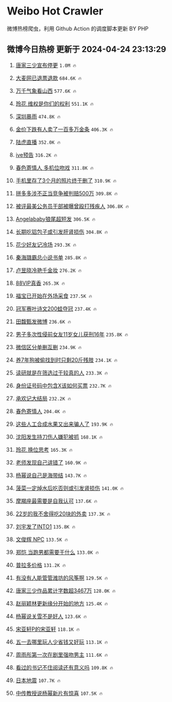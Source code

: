 # Weibo Hot Crawler 



微博热榜爬虫，利用 Github Action 的调度脚本更新 BY PHP 


## 微博今日热榜 更新于 2024-04-24 23:13:29 
1. [唐家三少宣布停更](https://s.weibo.com/weibo?q=%23%E5%94%90%E5%AE%B6%E4%B8%89%E5%B0%91%E5%AE%A3%E5%B8%83%E5%81%9C%E6%9B%B4%23&t=31&band_rank=1&Refer=top) `1.0M 🔥` 

1. [大麦网已退票退款](https://s.weibo.com/weibo?q=%23%E5%A4%A7%E9%BA%A6%E7%BD%91%E5%B7%B2%E9%80%80%E7%A5%A8%E9%80%80%E6%AC%BE%23&t=31&band_rank=2&Refer=top) `684.6K 🔥` 

1. [万千气象看山西](https://s.weibo.com/weibo?q=%23%E4%B8%87%E5%8D%83%E6%B0%94%E8%B1%A1%E7%9C%8B%E5%B1%B1%E8%A5%BF%23&t=31&band_rank=3&Refer=top) `577.6K 🔥` 

1. [玲花 维权是你们的权利](https://s.weibo.com/weibo?q=%E7%8E%B2%E8%8A%B1%20%E7%BB%B4%E6%9D%83%E6%98%AF%E4%BD%A0%E4%BB%AC%E7%9A%84%E6%9D%83%E5%88%A9&t=31&band_rank=4&Refer=top) `551.1K 🔥` 

1. [深圳暴雨](https://s.weibo.com/weibo?q=%E6%B7%B1%E5%9C%B3%E6%9A%B4%E9%9B%A8&t=31&band_rank=5&Refer=top) `474.8K 🔥` 

1. [金价下跌有人卖了一百多万金条](https://s.weibo.com/weibo?q=%23%E9%87%91%E4%BB%B7%E4%B8%8B%E8%B7%8C%E6%9C%89%E4%BA%BA%E5%8D%96%E4%BA%86%E4%B8%80%E7%99%BE%E5%A4%9A%E4%B8%87%E9%87%91%E6%9D%A1%23&t=31&band_rank=6&Refer=top) `406.3K 🔥` 

1. [陆虎直播](https://s.weibo.com/weibo?q=%E9%99%86%E8%99%8E%E7%9B%B4%E6%92%AD&t=31&band_rank=7&Refer=top) `352.0K 🔥` 

1. [ive预告](https://s.weibo.com/weibo?q=ive%E9%A2%84%E5%91%8A&t=31&band_rank=8&Refer=top) `316.2K 🔥` 

1. [春色寄情人 多机位吻戏](https://s.weibo.com/weibo?q=%E6%98%A5%E8%89%B2%E5%AF%84%E6%83%85%E4%BA%BA%20%E5%A4%9A%E6%9C%BA%E4%BD%8D%E5%90%BB%E6%88%8F&t=31&band_rank=9&Refer=top) `311.8K 🔥` 

1. [手机里存了3个月的照片终于删了](https://s.weibo.com/weibo?q=%23%E6%89%8B%E6%9C%BA%E9%87%8C%E5%AD%98%E4%BA%863%E4%B8%AA%E6%9C%88%E7%9A%84%E7%85%A7%E7%89%87%E7%BB%88%E4%BA%8E%E5%88%A0%E4%BA%86%23&t=31&band_rank=10&Refer=top) `310.9K 🔥` 

1. [拼多多涉不正当竞争被判赔500万](https://s.weibo.com/weibo?q=%23%E6%8B%BC%E5%A4%9A%E5%A4%9A%E6%B6%89%E4%B8%8D%E6%AD%A3%E5%BD%93%E7%AB%9E%E4%BA%89%E8%A2%AB%E5%88%A4%E8%B5%94500%E4%B8%87%23&t=31&band_rank=11&Refer=top) `309.8K 🔥` 

1. [被评最美公务员干部被曝曾殴打残疾人](https://s.weibo.com/weibo?q=%23%E8%A2%AB%E8%AF%84%E6%9C%80%E7%BE%8E%E5%85%AC%E5%8A%A1%E5%91%98%E5%B9%B2%E9%83%A8%E8%A2%AB%E6%9B%9D%E6%9B%BE%E6%AE%B4%E6%89%93%E6%AE%8B%E7%96%BE%E4%BA%BA%23&t=31&band_rank=12&Refer=top) `306.8K 🔥` 

1. [Angelababy狼尾超短发](https://s.weibo.com/weibo?q=%23Angelababy%E7%8B%BC%E5%B0%BE%E8%B6%85%E7%9F%AD%E5%8F%91%23&t=31&band_rank=13&Refer=top) `306.5K 🔥` 

1. [长期吃铝包子或引发肝肾损伤](https://s.weibo.com/weibo?q=%23%E9%95%BF%E6%9C%9F%E5%90%83%E9%93%9D%E5%8C%85%E5%AD%90%E6%88%96%E5%BC%95%E5%8F%91%E8%82%9D%E8%82%BE%E6%8D%9F%E4%BC%A4%23&t=31&band_rank=14&Refer=top) `304.8K 🔥` 

1. [花少好友记冷场](https://s.weibo.com/weibo?q=%23%E8%8A%B1%E5%B0%91%E5%A5%BD%E5%8F%8B%E8%AE%B0%E5%86%B7%E5%9C%BA%23&t=31&band_rank=15&Refer=top) `293.3K 🔥` 

1. [秦海璐霸总小说书单](https://s.weibo.com/weibo?q=%23%E7%A7%A6%E6%B5%B7%E7%92%90%E9%9C%B8%E6%80%BB%E5%B0%8F%E8%AF%B4%E4%B9%A6%E5%8D%95%23&t=31&band_rank=16&Refer=top) `285.8K 🔥` 

1. [卢昱晓冷艳千金妆](https://s.weibo.com/weibo?q=%23%E5%8D%A2%E6%98%B1%E6%99%93%E5%86%B7%E8%89%B3%E5%8D%83%E9%87%91%E5%A6%86%23&t=31&band_rank=17&Refer=top) `276.2K 🔥` 

1. [88VIP真香](https://s.weibo.com/weibo?q=%2388VIP%E7%9C%9F%E9%A6%99%23&t=31&band_rank=18&Refer=top) `265.3K 🔥` 

1. [福宝已开始在外场采食](https://s.weibo.com/weibo?q=%23%E7%A6%8F%E5%AE%9D%E5%B7%B2%E5%BC%80%E5%A7%8B%E5%9C%A8%E5%A4%96%E5%9C%BA%E9%87%87%E9%A3%9F%23&t=31&band_rank=19&Refer=top) `237.5K 🔥` 

1. [冠军赛叶诗文200蛙夺冠](https://s.weibo.com/weibo?q=%23%E5%86%A0%E5%86%9B%E8%B5%9B%E5%8F%B6%E8%AF%97%E6%96%87200%E8%9B%99%E5%A4%BA%E5%86%A0%23&t=31&band_rank=20&Refer=top) `237.4K 🔥` 

1. [田馥甄发微博](https://s.weibo.com/weibo?q=%23%E7%94%B0%E9%A6%A5%E7%94%84%E5%8F%91%E5%BE%AE%E5%8D%9A%23&t=31&band_rank=21&Refer=top) `236.6K 🔥` 

1. [男子多次性侵前女友11岁女儿获刑16年](https://s.weibo.com/weibo?q=%23%E7%94%B7%E5%AD%90%E5%A4%9A%E6%AC%A1%E6%80%A7%E4%BE%B5%E5%89%8D%E5%A5%B3%E5%8F%8B11%E5%B2%81%E5%A5%B3%E5%84%BF%E8%8E%B7%E5%88%9116%E5%B9%B4%23&t=31&band_rank=22&Refer=top) `235.8K 🔥` 

1. [微信区分单删互删](https://s.weibo.com/weibo?q=%23%E5%BE%AE%E4%BF%A1%E5%8C%BA%E5%88%86%E5%8D%95%E5%88%A0%E4%BA%92%E5%88%A0%23&t=31&band_rank=23&Refer=top) `234.9K 🔥` 

1. [养7年狗被偷找到时只剩20斤残肢](https://s.weibo.com/weibo?q=%23%E5%85%BB7%E5%B9%B4%E7%8B%97%E8%A2%AB%E5%81%B7%E6%89%BE%E5%88%B0%E6%97%B6%E5%8F%AA%E5%89%A920%E6%96%A4%E6%AE%8B%E8%82%A2%23&t=31&band_rank=24&Refer=top) `234.1K 🔥` 

1. [读研就是在筛选过于较真的人](https://s.weibo.com/weibo?q=%23%E8%AF%BB%E7%A0%94%E5%B0%B1%E6%98%AF%E5%9C%A8%E7%AD%9B%E9%80%89%E8%BF%87%E4%BA%8E%E8%BE%83%E7%9C%9F%E7%9A%84%E4%BA%BA%23&t=31&band_rank=25&Refer=top) `233.3K 🔥` 

1. [身份证号码中包含X该如何买票](https://s.weibo.com/weibo?q=%23%E8%BA%AB%E4%BB%BD%E8%AF%81%E5%8F%B7%E7%A0%81%E4%B8%AD%E5%8C%85%E5%90%ABX%E8%AF%A5%E5%A6%82%E4%BD%95%E4%B9%B0%E7%A5%A8%23&t=31&band_rank=26&Refer=top) `232.7K 🔥` 

1. [承欢记大结局](https://s.weibo.com/weibo?q=%E6%89%BF%E6%AC%A2%E8%AE%B0%E5%A4%A7%E7%BB%93%E5%B1%80&t=31&band_rank=27&Refer=top) `232.2K 🔥` 

1. [春色寄情人](https://s.weibo.com/weibo?q=%E6%98%A5%E8%89%B2%E5%AF%84%E6%83%85%E4%BA%BA&t=31&band_rank=28&Refer=top) `204.4K 🔥` 

1. [这些人工合成水果又出来骗人了](https://s.weibo.com/weibo?q=%23%E8%BF%99%E4%BA%9B%E4%BA%BA%E5%B7%A5%E5%90%88%E6%88%90%E6%B0%B4%E6%9E%9C%E5%8F%88%E5%87%BA%E6%9D%A5%E9%AA%97%E4%BA%BA%E4%BA%86%23&t=31&band_rank=29&Refer=top) `193.9K 🔥` 

1. [沈阳发生持刀伤人嫌犯被抓](https://s.weibo.com/weibo?q=%23%E6%B2%88%E9%98%B3%E5%8F%91%E7%94%9F%E6%8C%81%E5%88%80%E4%BC%A4%E4%BA%BA%E5%AB%8C%E7%8A%AF%E8%A2%AB%E6%8A%93%23&t=31&band_rank=30&Refer=top) `168.1K 🔥` 

1. [玲花 换位思考](https://s.weibo.com/weibo?q=%E7%8E%B2%E8%8A%B1%20%E6%8D%A2%E4%BD%8D%E6%80%9D%E8%80%83&t=31&band_rank=31&Refer=top) `165.3K 🔥` 

1. [老师发现自己讲错了](https://s.weibo.com/weibo?q=%23%E8%80%81%E5%B8%88%E5%8F%91%E7%8E%B0%E8%87%AA%E5%B7%B1%E8%AE%B2%E9%94%99%E4%BA%86%23&t=31&band_rank=32&Refer=top) `160.9K 🔥` 

1. [杨幂说自己是海带结](https://s.weibo.com/weibo?q=%23%E6%9D%A8%E5%B9%82%E8%AF%B4%E8%87%AA%E5%B7%B1%E6%98%AF%E6%B5%B7%E5%B8%A6%E7%BB%93%23&t=31&band_rank=33&Refer=top) `143.7K 🔥` 

1. [菠菜一定焯水后吃否则或引发肾损伤](https://s.weibo.com/weibo?q=%23%E8%8F%A0%E8%8F%9C%E4%B8%80%E5%AE%9A%E7%84%AF%E6%B0%B4%E5%90%8E%E5%90%83%E5%90%A6%E5%88%99%E6%88%96%E5%BC%95%E5%8F%91%E8%82%BE%E6%8D%9F%E4%BC%A4%23&t=31&band_rank=34&Refer=top) `141.0K 🔥` 

1. [摩羯座最需要是自我认可](https://s.weibo.com/weibo?q=%23%E6%91%A9%E7%BE%AF%E5%BA%A7%E6%9C%80%E9%9C%80%E8%A6%81%E6%98%AF%E8%87%AA%E6%88%91%E8%AE%A4%E5%8F%AF%23&t=31&band_rank=35&Refer=top) `137.6K 🔥` 

1. [22岁的我不舍得吃20块的外卖](https://s.weibo.com/weibo?q=%2322%E5%B2%81%E7%9A%84%E6%88%91%E4%B8%8D%E8%88%8D%E5%BE%97%E5%90%8320%E5%9D%97%E7%9A%84%E5%A4%96%E5%8D%96%23&t=31&band_rank=36&Refer=top) `137.3K 🔥` 

1. [刘宇发了INTO1](https://s.weibo.com/weibo?q=%E5%88%98%E5%AE%87%E5%8F%91%E4%BA%86INTO1&t=31&band_rank=37&Refer=top) `135.8K 🔥` 

1. [文俊辉 NPC](https://s.weibo.com/weibo?q=%E6%96%87%E4%BF%8A%E8%BE%89%20NPC&t=31&band_rank=38&Refer=top) `133.5K 🔥` 

1. [郑恺 当跑男都需要干什么](https://s.weibo.com/weibo?q=%E9%83%91%E6%81%BA%20%E5%BD%93%E8%B7%91%E7%94%B7%E9%83%BD%E9%9C%80%E8%A6%81%E5%B9%B2%E4%BB%80%E4%B9%88&t=31&band_rank=39&Refer=top) `133.0K 🔥` 

1. [普拉多价格](https://s.weibo.com/weibo?q=%E6%99%AE%E6%8B%89%E5%A4%9A%E4%BB%B7%E6%A0%BC&t=31&band_rank=40&Refer=top) `131.2K 🔥` 

1. [有没有人能管管潍坊的风筝啊](https://s.weibo.com/weibo?q=%23%E6%9C%89%E6%B2%A1%E6%9C%89%E4%BA%BA%E8%83%BD%E7%AE%A1%E7%AE%A1%E6%BD%8D%E5%9D%8A%E7%9A%84%E9%A3%8E%E7%AD%9D%E5%95%8A%23&t=31&band_rank=41&Refer=top) `129.5K 🔥` 

1. [唐家三少作品累计字数超3467万](https://s.weibo.com/weibo?q=%23%E5%94%90%E5%AE%B6%E4%B8%89%E5%B0%91%E4%BD%9C%E5%93%81%E7%B4%AF%E8%AE%A1%E5%AD%97%E6%95%B0%E8%B6%853467%E4%B8%87%23&t=31&band_rank=42&Refer=top) `128.0K 🔥` 

1. [赵丽颖林更新缘分开始的地方](https://s.weibo.com/weibo?q=%23%E8%B5%B5%E4%B8%BD%E9%A2%96%E6%9E%97%E6%9B%B4%E6%96%B0%E7%BC%98%E5%88%86%E5%BC%80%E5%A7%8B%E7%9A%84%E5%9C%B0%E6%96%B9%23&t=31&band_rank=43&Refer=top) `125.4K 🔥` 

1. [杨幂说关雪不是好人](https://s.weibo.com/weibo?q=%23%E6%9D%A8%E5%B9%82%E8%AF%B4%E5%85%B3%E9%9B%AA%E4%B8%8D%E6%98%AF%E5%A5%BD%E4%BA%BA%23&t=31&band_rank=44&Refer=top) `123.6K 🔥` 

1. [宋亚轩P的宋亚轩](https://s.weibo.com/weibo?q=%23%E5%AE%8B%E4%BA%9A%E8%BD%A9P%E7%9A%84%E5%AE%8B%E4%BA%9A%E8%BD%A9%23&t=31&band_rank=45&Refer=top) `118.1K 🔥` 

1. [五一去哪里玩人少省钱又好玩](https://s.weibo.com/weibo?q=%23%E4%BA%94%E4%B8%80%E5%8E%BB%E5%93%AA%E9%87%8C%E7%8E%A9%E4%BA%BA%E5%B0%91%E7%9C%81%E9%92%B1%E5%8F%88%E5%A5%BD%E7%8E%A9%23&t=31&band_rank=46&Refer=top) `113.1K 🔥` 

1. [周雨彤第一次在剧里强吻男主](https://s.weibo.com/weibo?q=%23%E5%91%A8%E9%9B%A8%E5%BD%A4%E7%AC%AC%E4%B8%80%E6%AC%A1%E5%9C%A8%E5%89%A7%E9%87%8C%E5%BC%BA%E5%90%BB%E7%94%B7%E4%B8%BB%23&t=31&band_rank=47&Refer=top) `111.6K 🔥` 

1. [看过的书记不住阅读还有意义吗](https://s.weibo.com/weibo?q=%23%E7%9C%8B%E8%BF%87%E7%9A%84%E4%B9%A6%E8%AE%B0%E4%B8%8D%E4%BD%8F%E9%98%85%E8%AF%BB%E8%BF%98%E6%9C%89%E6%84%8F%E4%B9%89%E5%90%97%23&t=31&band_rank=48&Refer=top) `109.8K 🔥` 

1. [日本地震](https://s.weibo.com/weibo?q=%E6%97%A5%E6%9C%AC%E5%9C%B0%E9%9C%87&t=31&band_rank=49&Refer=top) `107.7K 🔥` 

1. [中传教授说杨幂新片有惊喜](https://s.weibo.com/weibo?q=%23%E4%B8%AD%E4%BC%A0%E6%95%99%E6%8E%88%E8%AF%B4%E6%9D%A8%E5%B9%82%E6%96%B0%E7%89%87%E6%9C%89%E6%83%8A%E5%96%9C%23&t=31&band_rank=50&Refer=top) `107.5K 🔥` 

